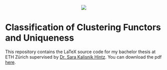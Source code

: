 <p align="center">
  <img src="https://github.com/user-attachments/assets/f9d24085-cb04-4f98-afd5-eec452c18429" />
</p>

# Classification of Clustering Functors and Uniqueness

This repository contains the LaTeX source code for my bachelor thesis at ETH Zürich supervised by [Dr. Sara Kalisnik Hintz](https://people.math.ethz.ch/~skalisnik/).
You can download the pdf [here](https://github.com/dominiquegarmier/bachelor-thesis/releases/download/v1.0.0/main.pdf).
